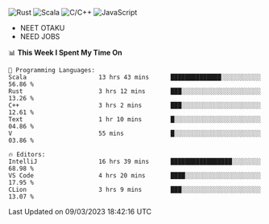 ![Rust](https://img.shields.io/badge/Rust-000000?style=flat-square&logo=rust&logoColor=white)
![Scala](https://img.shields.io/badge/Scala-DC322F?style=flat-square&logo=Scala)
![C/C++](https://img.shields.io/badge/C++-00599c?style=flat-square&logo=C%2B%2B)
![JavaScript](https://img.shields.io/badge/JavaScript-323330?style=flat-square&logo=javascript&logoColor=F7DF1E)

- NEET OTAKU
- NEED JOBS

<!--START_SECTION:waka-->
📊 **This Week I Spent My Time On** 

```text
💬 Programming Languages: 
Scala                    13 hrs 43 mins      ██████████████░░░░░░░░░░░   56.86 % 
Rust                     3 hrs 12 mins       ███░░░░░░░░░░░░░░░░░░░░░░   13.26 % 
C++                      3 hrs 2 mins        ███░░░░░░░░░░░░░░░░░░░░░░   12.61 % 
Text                     1 hr 10 mins        █░░░░░░░░░░░░░░░░░░░░░░░░   04.86 % 
V                        55 mins             █░░░░░░░░░░░░░░░░░░░░░░░░   03.86 % 

🔥 Editors: 
IntelliJ                 16 hrs 39 mins      █████████████████░░░░░░░░   68.98 % 
VS Code                  4 hrs 20 mins       ████░░░░░░░░░░░░░░░░░░░░░   17.95 % 
CLion                    3 hrs 9 mins        ███░░░░░░░░░░░░░░░░░░░░░░   13.07 % 
```


 Last Updated on 09/03/2023 18:42:16 UTC
<!--END_SECTION:waka-->
